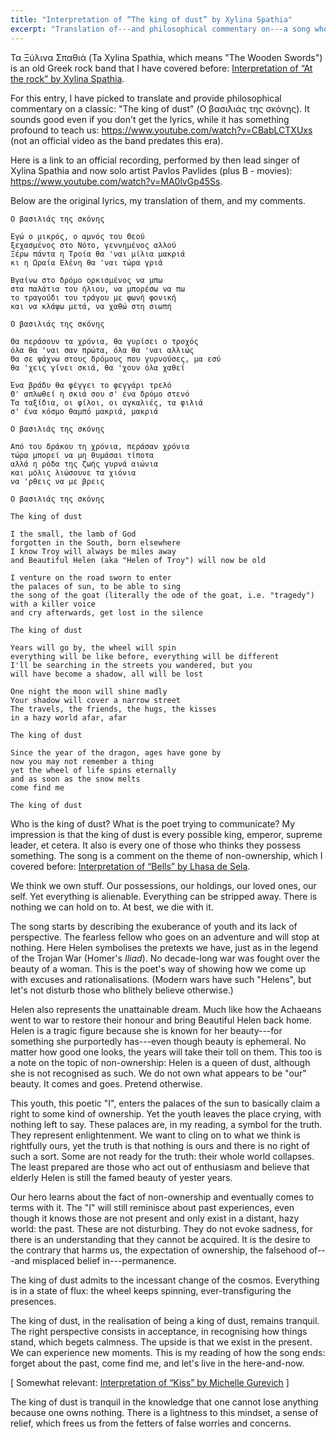 ```yaml
---
title: "Interpretation of “The king of dust” by Xylina Spathia"
excerpt: "Translation of---and philosophical commentary on---a song whose translated title is 'The king of dust'."
---
```


Τα Ξύλινα Σπαθιά (Ta Xylina Spathia, which means "The Wooden Swords") is
an old Greek rock band that I have covered before: [Interpretation of
“At the rock” by Xylina Spathia](https://protesilaos.com/interpretations/2022-07-05-xylina-spathia-on-the-rock/).

For this entry, I have picked to translate and provide philosophical
commentary on a classic: "The king of dust" (Ο βασιλιάς της σκόνης).  It
sounds good even if you don't get the lyrics, while it has something
profound to teach us: <https://www.youtube.com/watch?v=CBabLCTXUxs> (not
an official video as the band predates this era).

Here is a link to an official recording, performed by then lead singer
of Xylina Spathia and now solo artist Pavlos Pavlides (plus B - movies):
<https://www.youtube.com/watch?v=MA0lvGp45Ss>.

Below are the original lyrics, my translation of them, and my
comments.

```
Ο βασιλιάς της σκόνης

Εγώ ο μικρός, ο αμνός του Θεού
ξεχασμένος στο Νότο, γεννημένος αλλού
Ξέρω πάντα η Τροία θα 'ναι μίλια μακριά
κι η Ωραία Ελένη θα 'ναι τώρα γριά

Βγαίνω στο δρόμο ορκισμένος να μπω
στα παλάτια του ήλιου, να μπορέσω να πω
το τραγούδι του τράγου με φωνή φονική
και να κλάψω μετά, να χαθώ στη σιωπή

Ο βασιλιάς της σκόνης

Θα περάσουν τα χρόνια, θα γυρίσει ο τροχός
όλα θα 'ναι σαν πρώτα, όλα θα 'ναι αλλιώς
Θα σε ψάχνω στους δρόμους που γυρνούσες, μα εσύ
θα 'χεις γίνει σκιά, θα 'χουν όλα χαθεί

Ένα βράδυ θα φέγγει το φεγγάρι τρελό
Θ' απλωθεί η σκιά σου σ' ένα δρόμο στενό
Τα ταξίδια, οι φίλοι, οι αγκαλιές, τα φιλιά
σ' ένα κόσμο θαμπό μακριά, μακριά

Ο βασιλιάς της σκόνης

Από του δράκου τη χρόνια, περάσαν χρόνια
τώρα μπορεί να μη θυμάσαι τίποτα
αλλά η ρόδα της ζωής γυρνά αιώνια
και μόλις λιώσουνε τα χιόνια
να 'ρθεις να με βρεις

Ο βασιλιάς της σκόνης
```

```
The king of dust

I the small, the lamb of God
forgotten in the South, born elsewhere
I know Troy will always be miles away
and Beautiful Helen (aka "Helen of Troy") will now be old

I venture on the road sworn to enter
the palaces of sun, to be able to sing
the song of the goat (literally the ode of the goat, i.e. "tragedy") with a killer voice
and cry afterwards, get lost in the silence

The king of dust

Years will go by, the wheel will spin
everything will be like before, everything will be different
I'll be searching in the streets you wandered, but you
will have become a shadow, all will be lost

One night the moon will shine madly
Your shadow will cover a narrow street
The travels, the friends, the hugs, the kisses
in a hazy world afar, afar

The king of dust

Since the year of the dragon, ages have gone by
now you may not remember a thing
yet the wheel of life spins eternally
and as soon as the snow melts
come find me

The king of dust
```

Who is the king of dust?  What is the poet trying to communicate?  My
impression is that the king of dust is every possible king, emperor,
supreme leader, et cetera.  It also is every one of those who thinks
they possess something.  The song is a comment on the theme of
non-ownership, which I covered before: [Interpretation of “Bells” by
Lhasa de Sela](https://protesilaos.com/interpretations/2022-07-12-lhasa-bells/).

We think we own stuff.  Our possessions, our holdings, our loved ones,
our self.  Yet everything is alienable.  Everything can be stripped
away.  There is nothing we can hold on to.  At best, we die with it.

The song starts by describing the exuberance of youth and its lack of
perspective.  The fearless fellow who goes on an adventure and will stop
at nothing.  Here Helen symbolises the pretexts we have, just as in the
legend of the Trojan War (Homer's _Iliad_).  No decade-long war was
fought over the beauty of a woman.  This is the poet's way of showing
how we come up with excuses and rationalisations.  (Modern wars have
such "Helens", but let's not disturb those who blithely believe
otherwise.)

Helen also represents the unattainable dream.  Much like how the
Achaeans went to war to restore their honour and bring Beautiful Helen
back home.  Helen is a tragic figure because she is known for her
beauty---for something she purportedly has---even though beauty is
ephemeral.  No matter how good one looks, the years will take their toll
on them.  This too is a note on the topic of non-ownership: Helen is a
queen of dust, although she is not recognised as such.  We do not own
what appears to be "our" beauty.  It comes and goes.  Pretend otherwise.

This youth, this poetic "I", enters the palaces of the sun to basically
claim a right to some kind of ownership.  Yet the youth leaves the place
crying, with nothing left to say.  These palaces are, in my reading, a
symbol for the truth.  They represent enlightenment.  We want to cling
on to what we think is rightfully ours, yet the truth is that nothing is
ours and there is no right of such a sort.  Some are not ready for the
truth: their whole world collapses.  The least prepared are those who
act out of enthusiasm and believe that elderly Helen is still the famed
beauty of yester years.

Our hero learns about the fact of non-ownership and eventually comes to
terms with it.  The "I" will still reminisce about past experiences,
even though it knows those are not present and only exist in a distant,
hazy world: the past.  These are not disturbing.  They do not evoke
sadness, for there is an understanding that they cannot be acquired.  It
is the desire to the contrary that harms us, the expectation of
ownership, the falsehood of---and misplaced belief in---permanence.

The king of dust admits to the incessant change of the cosmos.
Everything is in a state of flux: the wheel keeps spinning,
ever-transfiguring the presences.

The king of dust, in the realisation of being a king of dust, remains
tranquil.  The right perspective consists in acceptance, in recognising
how things stand, which begets calmness.  The upside is that we exist in
the present.  We can experience new moments.  This is my reading of how
the song ends: forget about the past, come find me, and let's live in
the here-and-now.

[ Somewhat relevant: [Interpretation of “Kiss” by Michelle
Gurevich](https://protesilaos.com/interpretations/2022-07-16-gurevich-kiss/)
]

The king of dust is tranquil in the knowledge that one cannot lose
anything because one owns nothing.  There is a lightness to this
mindset, a sense of relief, which frees us from the fetters of false
worries and concerns.
